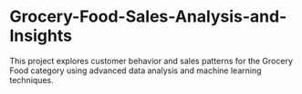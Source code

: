 # Grocery-Food-Sales-Analysis-and-Insights
This project explores customer behavior and sales patterns for the Grocery Food category using advanced data analysis and machine learning techniques.
